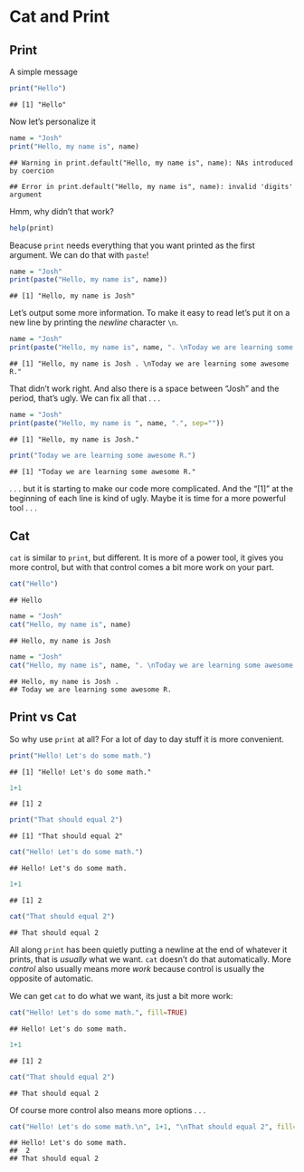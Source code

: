 Cat and Print
=============

Print
-----

A simple message

``` r
print("Hello")
```

    ## [1] "Hello"

Now let’s personalize it

``` r
name = "Josh"
print("Hello, my name is", name)
```

    ## Warning in print.default("Hello, my name is", name): NAs introduced by coercion

    ## Error in print.default("Hello, my name is", name): invalid 'digits' argument

Hmm, why didn’t that work?

``` r
help(print)
```

Beacuse `print` needs everything that you want printed as the first
argument. We can do that with `paste`!

``` r
name = "Josh"
print(paste("Hello, my name is", name))
```

    ## [1] "Hello, my name is Josh"

Let’s output some more information. To make it easy to read let’s put it
on a new line by printing the *newline* character `\n`.

``` r
name = "Josh"
print(paste("Hello, my name is", name, ". \nToday we are learning some awesome R."))
```

    ## [1] "Hello, my name is Josh . \nToday we are learning some awesome R."

That didn’t work right. And also there is a space between “Josh” and the
period, that’s ugly. We can fix all that . . .

``` r
name = "Josh"
print(paste("Hello, my name is ", name, ".", sep=""))
```

    ## [1] "Hello, my name is Josh."

``` r
print("Today we are learning some awesome R.")
```

    ## [1] "Today we are learning some awesome R."

. . . but it is starting to make our code more complicated. And the
“\[1\]” at the beginning of each line is kind of ugly. Maybe it is time
for a more powerful tool . . .

Cat
---

`cat` is similar to `print`, but different. It is more of a power tool,
it gives you more control, but with that control comes a bit more work
on your part.

``` r
cat("Hello")
```

    ## Hello

``` r
name = "Josh"
cat("Hello, my name is", name)
```

    ## Hello, my name is Josh

``` r
name = "Josh"
cat("Hello, my name is", name, ". \nToday we are learning some awesome R.")
```

    ## Hello, my name is Josh . 
    ## Today we are learning some awesome R.

Print vs Cat
------------

So why use `print` at all? For a lot of day to day stuff it is more
convenient.

``` r
print("Hello! Let's do some math.")
```

    ## [1] "Hello! Let's do some math."

``` r
1+1
```

    ## [1] 2

``` r
print("That should equal 2")
```

    ## [1] "That should equal 2"

``` r
cat("Hello! Let's do some math.")
```

    ## Hello! Let's do some math.

``` r
1+1
```

    ## [1] 2

``` r
cat("That should equal 2")
```

    ## That should equal 2

All along `print` has been quietly putting a newline at the end of
whatever it prints, that is *usually* what we want. `cat` doesn’t do
that automatically. More *control* also usually means more *work*
because control is usually the opposite of automatic.

We can get `cat` to do what we want, its just a bit more work:

``` r
cat("Hello! Let's do some math.", fill=TRUE)
```

    ## Hello! Let's do some math.

``` r
1+1
```

    ## [1] 2

``` r
cat("That should equal 2")
```

    ## That should equal 2

Of course more control also means more options . . .

``` r
cat("Hello! Let's do some math.\n", 1+1, "\nThat should equal 2", fill=TRUE)
```

    ## Hello! Let's do some math.
    ##  2 
    ## That should equal 2
